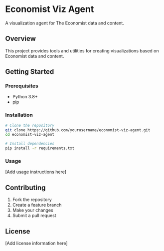 # Economist Viz Agent

A visualization agent for The Economist data and content.

## Overview

This project provides tools and utilities for creating visualizations based on Economist data and content.

## Getting Started

### Prerequisites

- Python 3.8+
- pip

### Installation

```bash
# Clone the repository
git clone https://github.com/yourusername/economist-viz-agent.git
cd economist-viz-agent

# Install dependencies
pip install -r requirements.txt
```

### Usage

[Add usage instructions here]

## Contributing

1. Fork the repository
2. Create a feature branch
3. Make your changes
4. Submit a pull request

## License

[Add license information here]
